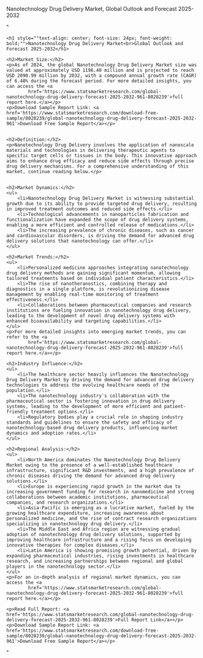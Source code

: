 Nanotechnology Drug Delivery Market, Global Outlook and Forecast 2025-2032

"<!DOCTYPE html>
<html>

<head>
    <title>Nanotechnology Drug Delivery Market, Global Outlook and Forecast 2025-2032</title>
</head>

<body>

    <h1 style=""text-align: center; font-size: 24px; font-weight: bold;"">Nanotechnology Drug Delivery Market<br>Global Outlook and Forecast 2025-2032</h1>

    <h2>Market Size:</h2>
    <p>As of 2024, the global Nanotechnology Drug Delivery Market size was valued at approximately USD 1196.40 million and is projected to reach USD 2090.99 million by 2032, with a compound annual growth rate (CAGR) of 6.40% during the forecast period. For more detailed insights, you can access the <a
            href='https://www.statsmarketresearch.com/global-nanotechnology-drug-delivery-forecast-2025-2032-961-8028239'>full report here.</a></p>
    <p>Download Sample Report Link: <a href='https://www.statsmarketresearch.com/download-free-sample/8028239/global-nanotechnology-drug-delivery-forecast-2025-2032-961'>Download Free Sample Report</a></p>


    <h2>Definition:</h2>
    <p>Nanotechnology Drug Delivery involves the application of nanoscale materials and technologies in delivering therapeutic agents to specific target cells or tissues in the body. This innovative approach aims to enhance drug efficacy and reduce side effects through precise drug delivery mechanisms. For a comprehensive understanding of this market, continue reading below.</p>


    <h2>Market Dynamics:</h2>
    <ul>
        <li>Nanotechnology Drug Delivery Market is witnessing substantial growth due to its ability to provide targeted drug delivery, resulting in improved treatment outcomes and reduced side effects.</li>
        <li>Technological advancements in nanoparticles fabrication and functionalization have expanded the scope of drug delivery systems, enabling a more efficient and controlled release of medications.</li>
        <li>The increasing prevalence of chronic diseases, such as cancer and cardiovascular disorders, is driving the demand for advanced drug delivery solutions that nanotechnology can offer.</li>
    </ul>

    <h2>Market Trends:</h2>
    <ul>
        <li>Personalized medicine approaches integrating nanotechnology drug delivery methods are gaining significant momentum, allowing tailored treatments based on individual patient characteristics.</li>
        <li>The rise of nanotheranostics, combining therapy and diagnostics in a single platform, is revolutionizing disease management by enabling real-time monitoring of treatment effectiveness.</li>
        <li>Collaborations between pharmaceutical companies and research institutions are fueling innovation in nanotechnology drug delivery, leading to the development of novel drug delivery systems with enhanced bioavailability and targeting capabilities.</li>
    </ul>
    <p>For more detailed insights into emerging market trends, you can refer to the <a
            href='https://www.statsmarketresearch.com/global-nanotechnology-drug-delivery-forecast-2025-2032-961-8028239'>full report here.</a></p>

    <h2>Industry Influence:</h2>
    <ul>
        <li>The healthcare sector heavily influences the Nanotechnology Drug Delivery Market by driving the demand for advanced drug delivery technologies to address the evolving healthcare needs of the population.</li>
        <li>The nanotechnology industry's collaboration with the pharmaceutical sector is fostering innovation in drug delivery systems, leading to the development of more efficient and patient-friendly treatment options.</li>
        <li>Regulatory bodies play a crucial role in shaping industry standards and guidelines to ensure the safety and efficacy of nanotechnology-based drug delivery products, influencing market dynamics and adoption rates.</li>
    </ul>

    <h2>Regional Analysis:</h2>
    <ul>
        <li>North America dominates the Nanotechnology Drug Delivery Market owing to the presence of a well-established healthcare infrastructure, significant R&D investments, and a high prevalence of chronic diseases driving the demand for advanced drug delivery solutions.</li>
        <li>Europe is experiencing rapid growth in the market due to increasing government funding for research in nanomedicine and strong collaborations between academic institutions, pharmaceutical companies, and research organizations.</li>
        <li>Asia-Pacific is emerging as a lucrative market, fueled by the growing healthcare expenditure, increasing awareness about personalized medicine, and the rise of contract research organizations specializing in nanotechnology drug delivery.</li>
        <li>The Middle East and Africa region are witnessing gradual adoption of nanotechnology drug delivery solutions, supported by improving healthcare infrastructure and a rising focus on developing innovative therapies for complex diseases.</li>
        <li>Latin America is showing promising growth potential, driven by expanding pharmaceutical industries, rising investments in healthcare research, and increasing partnerships between regional and global players in the nanotechnology sector.</li>
    </ul>
    <p>For an in-depth analysis of regional market dynamics, you can access the <a
            href='https://www.statsmarketresearch.com/global-nanotechnology-drug-delivery-forecast-2025-2032-961-8028239'>full report here.</a></p>

    <p>Read Full Report: <a href='https://www.statsmarketresearch.com/global-nanotechnology-drug-delivery-forecast-2025-2032-961-8028239'>Full Report Link</a></p>
    <p>Download Sample Report Link: <a href='https://www.statsmarketresearch.com/download-free-sample/8028239/global-nanotechnology-drug-delivery-forecast-2025-2032-961'>Download Free Sample Report</a></p>

</body>

</html>"
